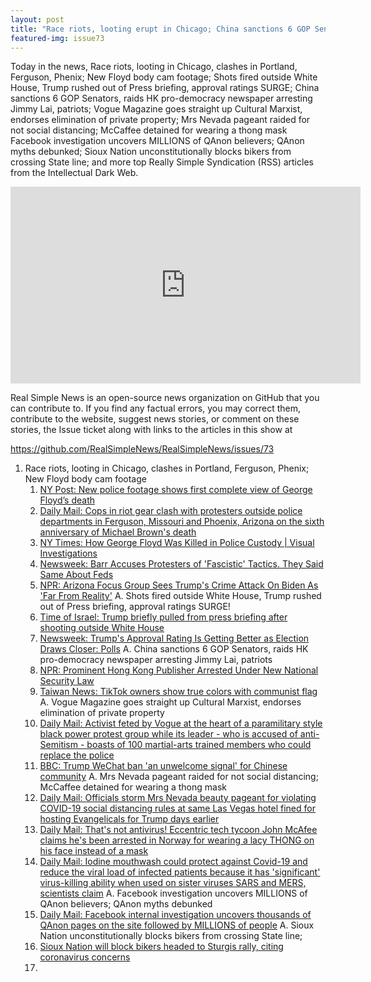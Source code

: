 ```yaml
---
layout: post
title: "Race riots, looting erupt in Chicago; China sanctions 6 GOP Senators, raids pro-democracy newspaper"
featured-img: issue73
---
```


Today in the news, Race riots, looting in Chicago, clashes in Portland, Ferguson, Phenix; New Floyd body cam footage; Shots fired outside White House, Trump rushed out of Press briefing, approval ratings SURGE; China sanctions 6 GOP Senators, raids HK pro-democracy newspaper arresting Jimmy Lai, patriots; Vogue Magazine goes straight up Cultural Marxist, endorses elimination of private property; Mrs Nevada pageant raided for not social distancing; McCaffee detained for wearing a thong mask Facebook investigation uncovers MILLIONS of QAnon believers; QAnon myths debunked; Sioux Nation unconstitutionally blocks bikers from crossing State line; and more top Really Simple Syndication (RSS) articles from the Intellectual Dark Web.

<iframe width="560" height="315" src="https://www.youtube.com/embed/PYuxJPzwWAw
" frameborder="0" allow="accelerometer; autoplay; encrypted-media; gyroscope; picture-in-picture" allowfullscreen></iframe>

Real Simple News is an open-source news organization on GitHub that you can contribute to. If you find any factual errors, you may correct them, contribute to the website, suggest news stories, or comment on these stories, the Issue ticket along with links to the articles in this show at 

<https://github.com/RealSimpleNews/RealSimpleNews/issues/73>

1. Race riots, looting in Chicago, clashes in Portland, Ferguson, Phenix; New Floyd body cam footage
   1. [NY Post: New police footage shows first complete view of George Floyd’s death](https://nypost.com/2020/08/10/new-police-footage-shows-first-complete-view-of-george-floyds-death/)
   1. [Daily Mail: Cops in riot gear clash with protesters outside police departments in Ferguson, Missouri and Phoenix, Arizona on the sixth anniversary of Michael Brown's death](https://www.dailymail.co.uk/news/article-8610753/Police-clash-protesters-Ferguson-sixth-anniversary-Michael-Browns-death.html?ns_mchannel=rss&ns_campaign=1490&ito=1490)
   1. [NY Times: How George Floyd Was Killed in Police Custody | Visual Investigations](https://www.youtube.com/watch?v=vksEJR9EPQ8)
   1. [Newsweek: Barr Accuses Protesters of 'Fascistic' Tactics. They Said Same About Feds](https://www.newsweek.com/william-barr-accusers-protesters-fascistic-tactics-blm-antifa-1523930)
   1. [NPR: Arizona Focus Group Sees Trump's Crime Attack On Biden As 'Far From Reality'](https://www.npr.org/2020/08/10/900640802/arizona-focus-group-sees-trumps-crime-attack-on-biden-as-far-from-reality?utm_medium=RSS&utm_campaign=news)
A. Shots fired outside White House, Trump rushed out of Press briefing, approval ratings SURGE! 
   1. [Time of Israel: Trump briefly pulled from press briefing after shooting outside White House](https://www.timesofisrael.com/trump-abruptly-escorted-from-white-house-briefing/)
   1. [Newsweek: Trump's Approval Rating Is Getting Better as Election Draws Closer: Polls](https://www.newsweek.com/trump-approval-rating-getting-better-2020-election-1523926)
A. China sanctions 6 GOP Senators, raids HK pro-democracy newspaper arresting Jimmy Lai, patriots
   1. [NPR: Prominent Hong Kong Publisher Arrested Under New National Security Law](https://www.npr.org/2020/08/10/900758905/prominent-hong-kong-publisher-arrested-under-new-national-security-law)
   1. [Taiwan News: TikTok owners show true colors with communist flag](https://www.taiwannews.com.tw/en/news/3982027)
A. Vogue Magazine goes straight up Cultural Marxist, endorses elimination of private property
   1. [Daily Mail: Activist feted by Vogue at the heart of a paramilitary style black power protest group while its leader - who is accused of anti-Semitism - boasts of 100 martial-arts trained members who could replace the police](https://www.dailymail.co.uk/news/article-8607797/Activist-feted-Vogue-heart-paramilitary-style-black-power-protest-group.html)
   1. [BBC: Trump WeChat ban 'an unwelcome signal' for Chinese community](https://www.bbc.com/news/world-asia-china-53686507)
A. Mrs Nevada pageant raided for not social distancing; McCaffee detained for wearing a thong mask 
   1. [Daily Mail: Officials storm Mrs Nevada beauty pageant for violating COVID-19 social distancing rules at same Las Vegas hotel fined for hosting Evangelicals for Trump days earlier](https://www.dailymail.co.uk/news/article-8611217/Las-Vegas-officials-storm-hotel-shut-Mrs-Nevada-beauty-pageant.html?ns_mchannel=rss&ns_campaign=1490&ito=1490)
   1. [Daily Mail: That's not antivirus! Eccentric tech tycoon John McAfee claims he's been arrested in Norway for wearing a lacy THONG on his face instead of a mask](https://www.dailymail.co.uk/news/article-8613161/John-McAfee-claims-hes-arrested-Norway-wearing-lacy-THONG-face-instead-mask.html?ns_mchannel=rss&ns_campaign=1490&ito=1490)
   1. [Daily Mail: Iodine mouthwash could protect against Covid-19 and reduce the viral load of infected patients because it has 'significant' virus-killing ability when used on sister viruses SARS and MERS, scientists claim](https://www.dailymail.co.uk/news/article-8611685/Iodine-mouthwash-protect-against-Covid-19.html?ns_mchannel=rss&ns_campaign=1490&ito=1490)
A. Facebook investigation uncovers MILLIONS of QAnon believers; QAnon myths debunked
   1. [Daily Mail: Facebook internal investigation uncovers thousands of QAnon pages on the site followed by MILLIONS of people](https://www.dailymail.co.uk/news/article-8613357/Facebook-internal-investigation-uncovers-millions-QAnon-conspiracy-theory-members.html)
A. Sioux Nation unconstitutionally blocks bikers from crossing State line; 
   1. [Sioux Nation will block bikers headed to Sturgis rally, citing coronavirus concerns](https://nypost.com/2020/08/09/sioux-nation-to-block-bikers-headed-to-sturgis-rally/)
   2. []()
